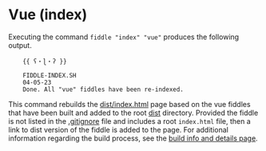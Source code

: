Vue (index)
======

Executing the command `fiddle "index" "vue"` produces the following output.

        {{ ʕ・ɭ・ʔ }} 

        FIDDLE-INDEX.SH
        04-05-23
        Done. All "vue" fiddles have been re-indexed.



This command rebuilds the [dist/index.html](dist/index.html) page based on the vue fiddles that have been built and 
added to the root [dist](dist) directory.  Provided the fiddle is not listed in the [.gitignore](../../.gitignore) 
file and includes a root `index.html` file, then a link to dist version of the fiddle is added to the page. For 
additional information regarding the build process, see the [build info and details page](build.md).  


